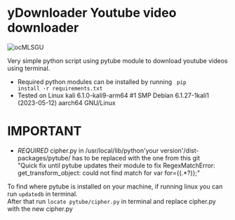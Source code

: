# yDownloader Youtube video downloader
![ocMLSGU](https://github.com/thegrreat1/yDownloader/assets/63957530/1c671468-40cc-4b7b-a4e9-3837c1c903e6)

Very simple python script using pytube module to download youtube videos using terminal.<br>
- Required python modules can be installed by running  <code> pip install -r requirements.txt </code>
- Tested on Linux kali 6.1.0-kali9-arm64 #1 SMP Debian 6.1.27-1kali1 (2023-05-12) aarch64 GNU/Linux


# IMPORTANT
- *REQUIRED* cipher.py in /usr/local/lib/python'your version'/dist-packages/pytube/ has to be replaced with the one from this git<br>
"Quick fix until pytube updates their module to fix RegexMatchError: get_transform_object: could not find match for var for={(.*?)};"<br>

To find where pytube is installed on your machine, if running linux you can run <code>updatedb</code> in terminal. <br>
After that run <code>locate pytube/cipher.py</code> in terminal and replace cipher.py with the new cipher.py<br>


